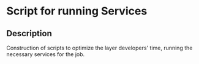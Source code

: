 # Script for running Services 


## Description

Construction of scripts to optimize the layer developers' time, running the necessary services for the job.
